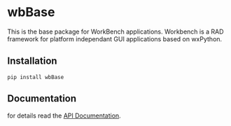 # wbBase

This is the base package for WorkBench applications.
Workbench is a RAD framework for platform independant GUI applications
based on wxPython.

## Installation

```shell
pip install wbBase
```

## Documentation

for details read the [API Documentation](https://workbench2.gitlab.io/wbbase/).